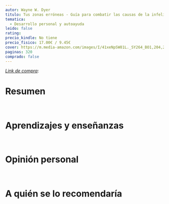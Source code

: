 ```yaml
---
autor: Wayne W. Dyer
titulo: Tus zonas erróneas - Guía para combatir las causas de la infelicidad
tematica:
  - Desarrollo personal y autoayuda
leido: false
rating: 
precio_kindle: No tiene
precio_fisico: 17.00€ / 9.45€
cover: https://m.media-amazon.com/images/I/41xeNpSW81L._SY264_BO1,204,203,200_QL40_ML2_.jpg
paginas: 320
comprado: false
---
```


*[Link de compra](https://www.amazon.es/zonas-erróneas-CLAVE-Wayne-Dyer/dp/8499085520?crid=2QVWHN20KREU9&dchild=1&keywords=tus+zonas+erróneas+wayne+dyer&qid=1611405932&sprefix=tus+zonas+,aps,186&sr=8-1&linkCode=sl1&tag=operapc-def-sp-co2-es-21&linkId=284bfad84a091f8caed0c1b404289b9d&language=es_ES&ref_=as_li_ss_tl)*: 

# Resumen


<br>

# Aprendizajes y enseñanzas


<br>


# Opinión personal


<br>

# A quién se lo recomendaría

